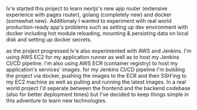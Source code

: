 Iv'e started this project to learn nextjs's new app router (extensive experience with pages router), golang (completely new) and docker (somewhat new).
Additionaly I wanted to experiment with real world production-ready app's problems such as setting up dev environment with docker including hot module reloading, mounting & persisting data on local disk and setting up docker secrets.

as the project progressed Iv'e also experimented with AWS and Jenkins. I'm using AWS EC2 for my application runner as well as to host my Jenkins CI/CD pipeline. I'm also using AWS ECR (container registry) to host my application's services' images.
for my Jenkins CI/CD pipeline I'm building the project via docker, pushing the images to the ECR and then SSH'ing to my EC2 machine as well as pulling and running the latest images. In a real world project I'd seperate between the frontend and the
backend codebase (also for better deployment times) but I've decided to keep things simple in this adventure to learn new technologies.
